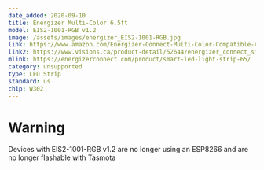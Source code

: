 ```yaml
---
date_added: 2020-09-10
title: Energizer Multi-Color 6.5ft 
model: EIS2-1001-RGB v1.2 
image: /assets/images/energizer_EIS2-1001-RGB.jpg
link: https://www.amazon.com/Energizer-Connect-Multi-Color-Compatible-Assistant/dp/B0825BFJLR
link2: https://www.visions.ca/product-detail/52644/energizer_connect_smart_led_light_strip_multi_color_2_meters?categoryId=0&sku=EIS2-1001-RGB
mlink: https://energizerconnect.com/product/smart-led-light-strip-65/
category: unsupported
type: LED Strip
standard: us
chip: W302
---
```


# Warning
Devices with EIS2-1001-RGB v1.2 are no longer using an ESP8266 and are no longer flashable with Tasmota